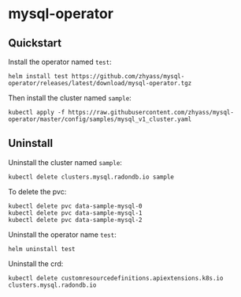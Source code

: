 # mysql-operator

## Quickstart

Install the operator named `test`:

```shell
helm install test https://github.com/zhyass/mysql-operator/releases/latest/download/mysql-operator.tgz
```

Then install the cluster named `sample`:

```shell
kubectl apply -f https://raw.githubusercontent.com/zhyass/mysql-operator/master/config/samples/mysql_v1_cluster.yaml
```

## Uninstall

Uninstall the cluster named `sample`:

```shell
kubectl delete clusters.mysql.radondb.io sample
```

To delete the pvc:

```shell
kubectl delete pvc data-sample-mysql-0
kubectl delete pvc data-sample-mysql-1
kubectl delete pvc data-sample-mysql-2
```

Uninstall the operator name `test`:

```shell
helm uninstall test
```

Uninstall the crd:

```shell
kubectl delete customresourcedefinitions.apiextensions.k8s.io clusters.mysql.radondb.io
```
